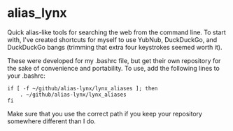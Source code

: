 # alias_lynx
Quick alias-like tools for searching the web from the command line. To start with, I've created shortcuts for myself to use YubNub, DuckDuckGo, and DuckDuckGo bangs (trimming that extra four keystrokes seemed worth it).

These were developed for my .bashrc file, but get their own repository for the sake of convenience and portability. To use, add the following lines to your .bashrc:

```
if [ -f ~/github/alias-lynx/lynx_aliases ]; then
    . ~/github/alias-lynx/lynx_aliases
fi
```

Make sure that you use the correct path if you keep your repository somewhere different than I do.

